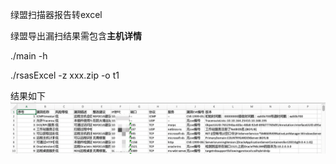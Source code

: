 绿盟扫描器报告转excel

绿盟导出漏扫结果需包含**主机详情**

./main -h

./rsasExcel -z xxx.zip -o t1

结果如下
![img.png](img.png)
